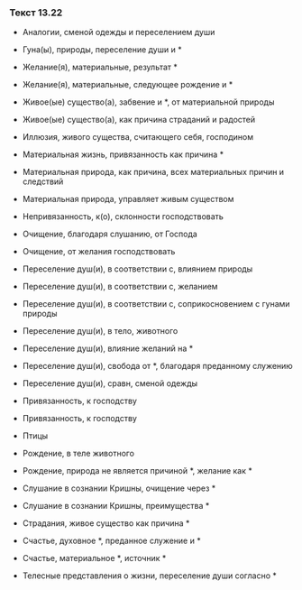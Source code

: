 ### Текст 13.22

- Аналогии, сменой одежды и переселением души

- Гуна(ы), природы, переселение души и *

- Желание(я), материальные, результат *

- Желание(я), материальные, следующее рождение и *

- Живое(ые) существо(а), забвение и *, от материальной природы

- Живое(ые) существо(а), как причина страданий и радостей

- Иллюзия, живого существа, считающего себя, господином

- Материальная жизнь, привязанность как причина *

- Материальная природа, как причина, всех материальных причин и следствий

- Материальная природа, управляет живым существом

- Непривязанность, к(о), склонности господствовать

- Очищение, благодаря слушанию, от Господа

- Очищение, от желания господствовать

- Переселение душ(и), в соответствии с, влиянием природы

- Переселение душ(и), в соответствии с, желанием

- Переселение душ(и), в соответствии с, соприкосновением с гунами природы

- Переселение душ(и), в тело, животного

- Переселение душ(и), влияние желаний на *

- Переселение душ(и), свобода от *, благодаря преданному служению

- Переселение душ(и), сравн, сменой одежды

- Привязанность, к господству

- Привязанность, к господству

- Птицы

- Рождение, в теле животного

- Рождение, природа не является причиной *, желание как *

- Слушание в сознании Кришны, очищение через *

- Слушание в сознании Кришны, преимущества *

- Страдания, живое существо как причина *

- Счастье, духовное *, преданное служение и *

- Счастье, материальное *, источник *

- Телесные представления о жизни, переселение души согласно *
	
